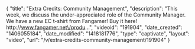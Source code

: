 {
    "title": "Extra Credits: Community Management",
    "description": "This week, we discuss the under-appreciated role of the Community Manager. We have a new EC t-shirt from Fangamer! Buy it here! http:\/\/www.fangamer.net\/produ...",
    "videoid": "191904",
    "date_created": "1406055184",
    "date_modified": "1418181776",
    "type": "captivate",
    "layout": "video",
    "url": "\/v\/extra-credits-community-management\/191904"
}